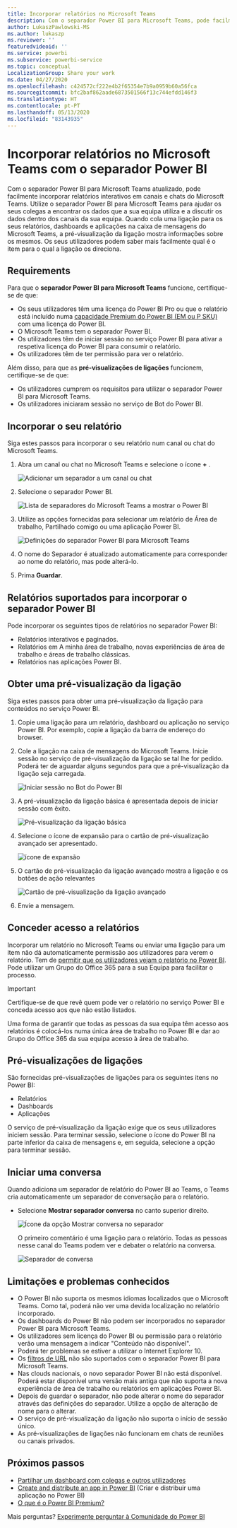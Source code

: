 ```yaml
---
title: Incorporar relatórios no Microsoft Teams
description: Com o separador Power BI para Microsoft Teams, pode facilmente incorporar relatórios interativos em canais e chats.
author: LukaszPawlowski-MS
ms.author: lukaszp
ms.reviewer: ''
featuredvideoid: ''
ms.service: powerbi
ms.subservice: powerbi-service
ms.topic: conceptual
LocalizationGroup: Share your work
ms.date: 04/27/2020
ms.openlocfilehash: c424572cf222e4b2f65354e7b9a0959b60a56fca
ms.sourcegitcommit: bfc2baf862aade6873501566f13c744efdd146f3
ms.translationtype: HT
ms.contentlocale: pt-PT
ms.lasthandoff: 05/13/2020
ms.locfileid: "83143935"
---
```

# <a name="embed-reports-in-microsoft-teams-with-the-power-bi-tab"></a>Incorporar relatórios no Microsoft Teams com o separador Power BI

Com o separador Power BI para Microsoft Teams atualizado, pode facilmente incorporar relatórios interativos em canais e chats do Microsoft Teams. Utilize o separador Power BI para Microsoft Teams para ajudar os seus colegas a encontrar os dados que a sua equipa utiliza e a discutir os dados dentro dos canais da sua equipa.  Quando cola uma ligação para os seus relatórios, dashboards e aplicações na caixa de mensagens do Microsoft Teams, a pré-visualização da ligação mostra informações sobre os mesmos. Os seus utilizadores podem saber mais facilmente qual é o item para o qual a ligação os direciona.

## <a name="requirements"></a>Requirements

Para que o **separador Power BI para Microsoft Teams** funcione, certifique-se de que:

- Os seus utilizadores têm uma licença do Power BI Pro ou que o relatório está incluído numa [capacidade Premium do Power BI (EM ou P SKU)](../admin/service-premium-what-is.md) com uma licença do Power BI.
- O Microsoft Teams tem o separador Power BI.
- Os utilizadores têm de iniciar sessão no serviço Power BI para ativar a respetiva licença do Power BI para consumir o relatório.
- Os utilizadores têm de ter permissão para ver o relatório.

Além disso, para que as **pré-visualizações de ligações** funcionem, certifique-se de que:
- Os utilizadores cumprem os requisitos para utilizar o separador Power BI para Microsoft Teams.
- Os utilizadores iniciaram sessão no serviço de Bot do Power BI. 


## <a name="embed-your-report"></a>Incorporar o seu relatório

Siga estes passos para incorporar o seu relatório num canal ou chat do Microsoft Teams.

1. Abra um canal ou chat no Microsoft Teams e selecione o ícone **+** .

    ![Adicionar um separador a um canal ou chat](media/service-embed-report-microsoft-teams/service-embed-report-microsoft-teams-add.png)

2. Selecione o separador Power BI.

    ![Lista de separadores do Microsoft Teams a mostrar o Power BI](media/service-embed-report-microsoft-teams/service-embed-report-microsoft-teams-tab.png)

3. Utilize as opções fornecidas para selecionar um relatório de Área de trabalho, Partilhado comigo ou uma aplicação Power BI.

    ![Definições do separador Power BI para Microsoft Teams](media/service-embed-report-microsoft-teams/service-embed-report-microsoft-teams-tab-settings.png)

4. O nome do Separador é atualizado automaticamente para corresponder ao nome do relatório, mas pode alterá-lo. 

5. Prima **Guardar**.

## <a name="supported-reports-for-embedding-the-power-bi-tab"></a>Relatórios suportados para incorporar o separador Power BI
Pode incorporar os seguintes tipos de relatórios no separador Power BI:

- Relatórios interativos e paginados.
- Relatórios em A minha área de trabalho, novas experiências de área de trabalho e áreas de trabalho clássicas.
- Relatórios nas aplicações Power BI.

## <a name="get-a-link-preview"></a>Obter uma pré-visualização da ligação

Siga estes passos para obter uma pré-visualização da ligação para conteúdos no serviço Power BI.

1. Copie uma ligação para um relatório, dashboard ou aplicação no serviço Power BI. Por exemplo, copie a ligação da barra de endereço do browser.

2. Cole a ligação na caixa de mensagens do Microsoft Teams. Inicie sessão no serviço de pré-visualização da ligação se tal lhe for pedido. Poderá ter de aguardar alguns segundos para que a pré-visualização da ligação seja carregada.

    ![Iniciar sessão no Bot do Power BI](media/service-embed-report-microsoft-teams/service-teams-link-preview-sign-in-needed.png)

3. A pré-visualização da ligação básica é apresentada depois de iniciar sessão com êxito.

    ![Pré-visualização da ligação básica](media/service-embed-report-microsoft-teams/service-teams-link-preview-basic.png)

4. Selecione o ícone de expansão para o cartão de pré-visualização avançado ser apresentado.

    ![ícone de expansão](media/service-embed-report-microsoft-teams/service-teams-link-preview-expand-icon.png)

5. O cartão de pré-visualização da ligação avançado mostra a ligação e os botões de ação relevantes

    ![Cartão de pré-visualização da ligação avançado](media/service-embed-report-microsoft-teams/service-teams-link-preview-nice-card.png)

6. Envie a mensagem.



## <a name="grant-access-to-reports"></a>Conceder acesso a relatórios

Incorporar um relatório no Microsoft Teams ou enviar uma ligação para um item não dá automaticamente permissão aos utilizadores para verem o relatório. Tem de [permitir que os utilizadores vejam o relatório no Power BI](service-share-dashboards.md). Pode utilizar um Grupo do Office 365 para a sua Equipa para facilitar o processo. 

> [!IMPORTANT]
> Certifique-se de que revê quem pode ver o relatório no serviço Power BI e conceda acesso aos que não estão listados.

Uma forma de garantir que todas as pessoas da sua equipa têm acesso aos relatórios é colocá-los numa única área de trabalho no Power BI e dar ao Grupo do Office 365 da sua equipa acesso à área de trabalho.

## <a name="link-previews"></a>Pré-visualizações de ligações 

São fornecidas pré-visualizações de ligações para os seguintes itens no Power BI:
- Relatórios
- Dashboards
- Aplicações

O serviço de pré-visualização da ligação exige que os seus utilizadores iniciem sessão. Para terminar sessão, selecione o ícone do Power BI na parte inferior da caixa de mensagens e, em seguida, selecione a opção para terminar sessão.

## <a name="start-a-conversation"></a>Iniciar uma conversa

Quando adiciona um separador de relatório do Power BI ao Teams, o Teams cria automaticamente um separador de conversação para o relatório. 

- Selecione **Mostrar separador conversa** no canto superior direito.

    ![Ícone da opção Mostrar conversa no separador](media/service-embed-report-microsoft-teams/power-bi-teams-conversation-icon.png)

    O primeiro comentário é uma ligação para o relatório. Todas as pessoas nesse canal do Teams podem ver e debater o relatório na conversa.

    ![Separador de conversa](media/service-embed-report-microsoft-teams/power-bi-teams-conversation-tab.png)

## <a name="known-issues-and-limitations"></a>Limitações e problemas conhecidos

- O Power BI não suporta os mesmos idiomas localizados que o Microsoft Teams. Como tal, poderá não ver uma devida localização no relatório incorporado.
- Os dashboards do Power BI não podem ser incorporados no separador Power BI para Microsoft Teams.
- Os utilizadores sem licença do Power BI ou permissão para o relatório verão uma mensagem a indicar "Conteúdo não disponível".
- Poderá ter problemas se estiver a utilizar o Internet Explorer 10. <!--You can look at the [browsers support for Power BI](../consumer/end-user-browsers.md) and for [Office 365](https://products.office.com/office-system-requirements#Browsers-section). -->
- Os [filtros de URL](service-url-filters.md) não são suportados com o separador Power BI para Microsoft Teams.
- Nas clouds nacionais, o novo separador Power BI não está disponível. Poderá estar disponível uma versão mais antiga que não suporta a nova experiência de área de trabalho ou relatórios em aplicações Power BI. 
- Depois de guardar o separador, não pode alterar o nome do separador através das definições do separador. Utilize a opção de alteração de nome para o alterar.
- O serviço de pré-visualização da ligação não suporta o início de sessão único.
- As pré-visualizações de ligações não funcionam em chats de reuniões ou canais privados.

## <a name="next-steps"></a>Próximos passos
- [Partilhar um dashboard com colegas e outros utilizadores](service-share-dashboards.md)  
- [Create and distribute an app in Power BI](service-create-distribute-apps.md) (Criar e distribuir uma aplicação no Power BI)  
- [O que é o Power BI Premium?](../admin/service-premium-what-is.md)

Mais perguntas? [Experimente perguntar à Comunidade do Power BI](https://community.powerbi.com/)
